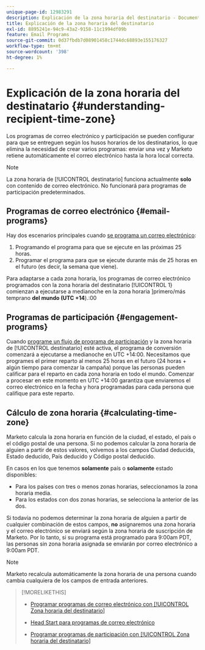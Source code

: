 ```yaml
---
unique-page-id: 12983291
description: Explicación de la zona horaria del destinatario - Documentos de Marketo - Documentación del producto
title: Explicación de la zona horaria del destinatario
exl-id: 8895241e-94c9-43a2-9158-11c1994df09b
feature: Email Programs
source-git-commit: 0d37fbdb7d08901458c1744dc68893e155176327
workflow-type: tm+mt
source-wordcount: '398'
ht-degree: 1%

---
```


# Explicación de la zona horaria del destinatario {#understanding-recipient-time-zone}

Los programas de correo electrónico y participación se pueden configurar para que se entreguen según los husos horarios de los destinatarios, lo que elimina la necesidad de crear varios programas: enviar una vez y Marketo retiene automáticamente el correo electrónico hasta la hora local correcta.

>[!NOTE]
>
>La zona horaria de [!UICONTROL destinatario] funciona actualmente **solo** con contenido de correo electrónico. No funcionará para programas de participación predeterminados.

## Programas de correo electrónico {#email-programs}

Hay dos escenarios principales cuando [se programa un correo electrónico](/help/marketo/product-docs/email-marketing/email-programs/email-program-actions/scheduling-with-recipient-time-zone/schedule-email-programs-with-recipient-time-zone.md):

1. Programando el programa para que se ejecute en las próximas 25 horas.
1. Programar el programa para que se ejecute durante más de 25 horas en el futuro (es decir, la semana que viene).

Para adaptarse a cada zona horaria, los programas de correo electrónico programados con la zona horaria del destinatario [!UICONTROL 1} comienzan a ejecutarse a medianoche en la zona horaria ]primero/más temprano **del mundo (UTC +14**).:00

## Programas de participación {#engagement-programs}

Cuando [programe un flujo de programa de participación](/help/marketo/product-docs/email-marketing/drip-nurturing/engagement-program-streams/set-stream-cadence/schedule-engagement-programs-with-recipient-time-zone.md) y la zona horaria de [!UICONTROL destinatario] esté activa, el programa de conversión comenzará a ejecutarse a medianoche en UTC +14:00. Necesitamos que programes el primer reparto al menos 25 horas en el futuro (24 horas + algún tiempo para comenzar la campaña) porque las personas pueden calificar para el reparto en cada zona horaria en todo el mundo. Comenzar a procesar en este momento en UTC +14:00 garantiza que enviaremos el correo electrónico en la fecha y hora programadas para cada persona que califique para este reparto.

## Cálculo de zona horaria {#calculating-time-zone}

Marketo calcula la zona horaria en función de la ciudad, el estado, el país o el código postal de una persona. Si no podemos calcular la zona horaria de alguien a partir de estos valores, volvemos a los campos Ciudad deducida, Estado deducido, País deducido y Código postal deducido.

En casos en los que tenemos **solamente** país o **solamente** estado disponibles:

* Para los países con tres o menos zonas horarias, seleccionamos la zona horaria media.
* Para los estados con dos zonas horarias, se selecciona la anterior de las dos.

Si todavía no podemos determinar la zona horaria de alguien a partir de cualquier combinación de estos campos, **no** asignaremos una zona horaria y el correo electrónico se enviará según la zona horaria de suscripción de Marketo. Por lo tanto, si su programa está programado para 9:00am PDT, las personas sin zona horaria asignada se enviarán por correo electrónico a 9:00am PDT.

>[!NOTE]
>
>Marketo recalcula automáticamente la zona horaria de una persona cuando cambia cualquiera de los campos de entrada anteriores.

>[!MORELIKETHIS]
>
>* [Programar programas de correo electrónico con [!UICONTROL Zona horaria del destinatario]](/help/marketo/product-docs/email-marketing/email-programs/email-program-actions/scheduling-with-recipient-time-zone/schedule-email-programs-with-recipient-time-zone.md)
>* [Head Start para programas de correo electrónico](/help/marketo/product-docs/email-marketing/email-programs/email-program-actions/head-start-for-email-programs.md)
>
>* [Programar programas de participación con [!UICONTROL Zona horaria del destinatario]](/help/marketo/product-docs/email-marketing/drip-nurturing/engagement-program-streams/set-stream-cadence/schedule-engagement-programs-with-recipient-time-zone.md)
